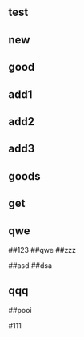 ## test
## new 
## good

## add1
## add2
## add3

## goods
## get
## qwe

##123
##qwe
##zzz

##asd
##dsa

## qqq
##pooi

#111